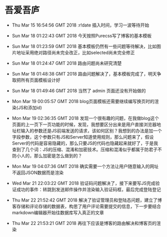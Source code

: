 # 吾爱吾庐

* Thu Mar 15 16:54:56 GMT 2018 :r!date 插入时间，学习一波等待开始

* Sun Mar 18 01:22:43 GMT 2018 今天按照Purecss写了博客的基本模板

* Sun Mar 18 01:23:59 GMT 2018 基本模板仍然有一些问题等待解决，比如图片地址采用绝对路径尚未完全改正，比如selected尚未完全修正

* Sun Mar 18 01:24:47 GMT 2018 路由问题尚未研究清楚

* Sun Mar 18 01:48:38 GMT 2018 路由问题解决了，基本模板完成了，明天争取把所有页面模板设计好

* Sun Mar 18 01:49:46 GMT 2018 当然了 admin 页面还没有开始做的

* Mon Mar 19 00:05:57 GMT 2018 blog页面模板还需要继续编写换页时的渲染(JS和添加id)

* Mon Mar 19 02:36:35 GMT 2018 发现一个很有趣的问题，在我做blog这个页面的上一页下一页功能的时候，发现，我想要区分出来是用户直接浏览器地址栏输入的参数还是JS前端发送的请求，该如何区别？我想到的办法是加一个字段参数，这个参数只有JS和Server知道使用规则，那么问题来了，假设Server的代码是容易隐藏的，那么只要JS的代码也隐藏起来就好了，于是我查到了几个词：JS的压缩、混淆和加密技术。压缩和混淆似乎都属于防君子不防小人的，那么加密是怎么做到的？

* Mon Mar 19 04:07:36 GMT 2018 确实需要一个方法让用户随意输入的网址不返回JSON数据而是渲染

* Wed Mar 21 22:03:22 GMT 2018 验证码问题解决了，接下来要写JS完成验证成功的事件：转跳到发送邮件操作并渲染输入验证码框，最后完成登陆登记

* Thu Mar 22 21:52:42 GMT 2018 解决了验证管理员和登陆态问题，建立了博客存储和评论存储的数据表，构思了用户评论需要提交的信息，下一步要结合markdown编辑器开始往数据库写入真正的文章

* Thu Mar 22 21:53:21 GMT 2018 再往下应该是博客的路由解决和博客页的渲染
